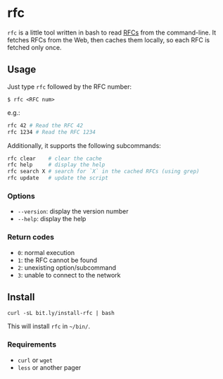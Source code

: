 # rfc

`rfc` is a little tool written in bash to read [RFCs][ietf-rfc] from the
command-line. It fetches RFCs from the Web, then caches them locally, so each RFC
is fetched only once.

[ietf-rfc]: http://www.ietf.org/rfc.html

## Usage

Just type `rfc` followed by the RFC number:

```
$ rfc <RFC num>
```

e.g.:

```sh
rfc 42 # Read the RFC 42
rfc 1234 # Read the RFC 1234
```

Additionally, it supports the following subcommands:

```sh
rfc clear    # clear the cache
rfc help     # display the help
rfc search X # search for `X` in the cached RFCs (using grep)
rfc update   # update the script
```

### Options

- `--version`: display the version number
- `--help`: display the help

### Return codes

- `0`: normal execution
- `1`: the RFC cannot be found
- `2`: unexisting option/subcommand
- `3`: unable to connect to the network


## Install

```
curl -sL bit.ly/install-rfc | bash
```

This will install `rfc` in `~/bin/`.

### Requirements

- `curl` or `wget`
- `less` or another pager

